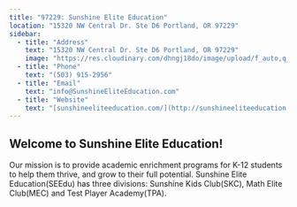 ```yaml
---
title: "97229: Sunshine Elite Education"
location: "15320 NW Central Dr. Ste D6 Portland, OR 97229"
sidebar:
  - title: "Address"
    text: "15320 NW Central Dr. Ste D6 Portland, OR 97229"
    image: "https://res.cloudinary.com/dhngj18do/image/upload/f_auto,q_auto/v1/images/activities/sunshine-elite_wsp8heguangqjxj3u4i3"
  - title: "Phone"
    text: "(503) 915-2956"
  - title: "Email"
    text: "info@SunshineEliteEducation.com"
  - title: "Website"
    text: "[sunshineeliteeducation.com/](http://sunshineeliteeducation.com/)"
---
```


## Welcome to Sunshine Elite Education!

Our mission is to provide academic enrichment programs for K-12 students to help them thrive, and grow to their full potential. Sunshine Elite Education(SEEdu) has three divisions: Sunshine Kids Club(SKC), Math Elite Club(MEC) and Test Player Academy(TPA).
